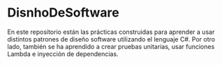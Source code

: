 # DisnhoDeSoftware
En este repositorio están las prácticas construidas para aprender a usar distintos patrones de diseño software utilizando el lenguaje C#.
Por otro lado, también se ha aprendido a crear pruebas unitarias, usar funciones Lambda e inyección de dependencias.
